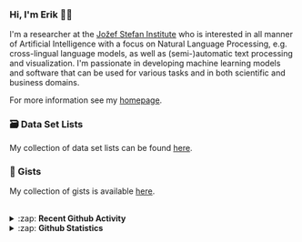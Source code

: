 ### Hi, I'm Erik 👋🏼 

I'm a researcher at the [Jožef Stefan Institute][job] who is interested in all manner of Artificial Intelligence with a focus on Natural Language Processing, e.g. cross-lingual language models, as well as (semi-)automatic text processing and visualization. I'm passionate in developing machine learning models and software that can be used for various tasks and in both scientific and business domains.

For more information see my [homepage][homepage].

### 🗃️ Data Set Lists
My collection of data set lists can be found [here][datasets].

### 🔖 Gists
My collection of gists is available [here][gists].

<br />

<details>
  <summary>:zap: <b>Recent Github Activity</b></summary>
  
<!--START_SECTION:activity-->
1. ❗️ Opened issue [#25](https://github.com/Infominer-JSI/infominer/issues/25) in [Infominer-JSI/infominer](https://github.com/Infominer-JSI/infominer)
2. 🎉 Merged PR [#24](https://github.com/Infominer-JSI/infominer/pull/24) in [Infominer-JSI/infominer](https://github.com/Infominer-JSI/infominer)
3. 💪 Opened PR [#24](https://github.com/Infominer-JSI/infominer/pull/24) in [Infominer-JSI/infominer](https://github.com/Infominer-JSI/infominer)
4. ❗️ Opened issue [#5](https://github.com/Infominer-JSI/gui-client/issues/5) in [Infominer-JSI/gui-client](https://github.com/Infominer-JSI/gui-client)
5. ❗️ Opened issue [#4](https://github.com/Infominer-JSI/gui-client/issues/4) in [Infominer-JSI/gui-client](https://github.com/Infominer-JSI/gui-client)
<!--END_SECTION:activity-->

</details>

<details>
  <summary>:zap: <b>Github Statistics</b></summary>
  
  <img align="left" alt="codeSTACKr's Github Stats" src="https://github-readme-stats.vercel.app/api?username=eriknovak&show_icons=true&theme=buefy&hide_border=true" />

</details>

[job]: https://ailab.ijs.si/
[homepage]: https://ailab.ijs.si/eriknovak/
[gists]: https://gist.github.com/ErikNovak
[datasets]: ./datasets/README.md
